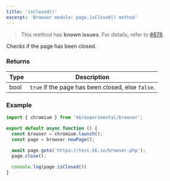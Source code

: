 ```yaml
---
title: 'isClosed()'
excerpt: 'Browser module: page.isClosed() method'
---
```


<Blockquote mod="attention">

This method has **known issues**. For details, refer to [#878](https://github.com/grafana/xk6-browser/issues/878).

</Blockquote>

Checks if the page has been closed.

### Returns

| Type | Description                                       |
|------|---------------------------------------------------|
| bool | `true` if the page has been closed, else `false`. |

### Example

<CodeGroup labels={[]}>

```javascript
import { chromium } from 'k6/experimental/browser';

export default async function () {
  const browser = chromium.launch();
  const page = browser.newPage();
  
  await page.goto('https://test.k6.io/browser.php');
  page.close();

  console.log(page.isClosed())
}
```

</CodeGroup>
